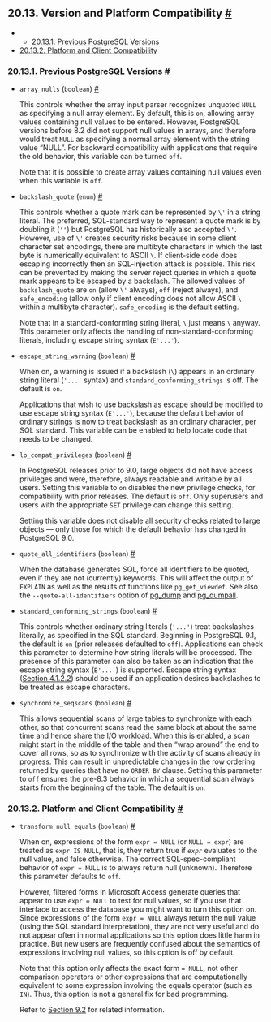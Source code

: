 ## 20.13. Version and Platform Compatibility [#](#RUNTIME-CONFIG-COMPATIBLE)

  * *   [20.13.1. Previous PostgreSQL Versions](runtime-config-compatible#RUNTIME-CONFIG-COMPATIBLE-VERSION)
  * [20.13.2. Platform and Client Compatibility](runtime-config-compatible#RUNTIME-CONFIG-COMPATIBLE-CLIENTS)

### 20.13.1. Previous PostgreSQL Versions [#](#RUNTIME-CONFIG-COMPATIBLE-VERSION)

* `array_nulls` (`boolean`) [#](#GUC-ARRAY-NULLS)

    This controls whether the array input parser recognizes unquoted `NULL` as specifying a null array element. By default, this is `on`, allowing array values containing null values to be entered. However, PostgreSQL versions before 8.2 did not support null values in arrays, and therefore would treat `NULL` as specifying a normal array element with the string value “NULL”. For backward compatibility with applications that require the old behavior, this variable can be turned `off`.

    Note that it is possible to create array values containing null values even when this variable is `off`.

* `backslash_quote` (`enum`) [#](#GUC-BACKSLASH-QUOTE)

    This controls whether a quote mark can be represented by `\'` in a string literal. The preferred, SQL-standard way to represent a quote mark is by doubling it (`''`) but PostgreSQL has historically also accepted `\'`. However, use of `\'` creates security risks because in some client character set encodings, there are multibyte characters in which the last byte is numerically equivalent to ASCII `\`. If client-side code does escaping incorrectly then an SQL-injection attack is possible. This risk can be prevented by making the server reject queries in which a quote mark appears to be escaped by a backslash. The allowed values of `backslash_quote` are `on` (allow `\'` always), `off` (reject always), and `safe_encoding` (allow only if client encoding does not allow ASCII `\` within a multibyte character). `safe_encoding` is the default setting.

    Note that in a standard-conforming string literal, `\` just means `\` anyway. This parameter only affects the handling of non-standard-conforming literals, including escape string syntax (`E'...'`).

* `escape_string_warning` (`boolean`) [#](#GUC-ESCAPE-STRING-WARNING)

    When on, a warning is issued if a backslash (`\`) appears in an ordinary string literal (`'...'` syntax) and `standard_conforming_strings` is off. The default is `on`.

    Applications that wish to use backslash as escape should be modified to use escape string syntax (`E'...'`), because the default behavior of ordinary strings is now to treat backslash as an ordinary character, per SQL standard. This variable can be enabled to help locate code that needs to be changed.

* `lo_compat_privileges` (`boolean`) [#](#GUC-LO-COMPAT-PRIVILEGES)

    In PostgreSQL releases prior to 9.0, large objects did not have access privileges and were, therefore, always readable and writable by all users. Setting this variable to `on` disables the new privilege checks, for compatibility with prior releases. The default is `off`. Only superusers and users with the appropriate `SET` privilege can change this setting.

    Setting this variable does not disable all security checks related to large objects — only those for which the default behavior has changed in PostgreSQL 9.0.

* `quote_all_identifiers` (`boolean`) [#](#GUC-QUOTE-ALL-IDENTIFIERS)

    When the database generates SQL, force all identifiers to be quoted, even if they are not (currently) keywords. This will affect the output of `EXPLAIN` as well as the results of functions like `pg_get_viewdef`. See also the `--quote-all-identifiers` option of [pg\_dump](app-pgdump "pg_dump") and [pg\_dumpall](app-pg-dumpall "pg_dumpall").

* `standard_conforming_strings` (`boolean`) [#](#GUC-STANDARD-CONFORMING-STRINGS)

    This controls whether ordinary string literals (`'...'`) treat backslashes literally, as specified in the SQL standard. Beginning in PostgreSQL 9.1, the default is `on` (prior releases defaulted to `off`). Applications can check this parameter to determine how string literals will be processed. The presence of this parameter can also be taken as an indication that the escape string syntax (`E'...'`) is supported. Escape string syntax ([Section 4.1.2.2](sql-syntax-lexical#SQL-SYNTAX-STRINGS-ESCAPE "4.1.2.2. String Constants with C-Style Escapes")) should be used if an application desires backslashes to be treated as escape characters.

* `synchronize_seqscans` (`boolean`) [#](#GUC-SYNCHRONIZE-SEQSCANS)

    This allows sequential scans of large tables to synchronize with each other, so that concurrent scans read the same block at about the same time and hence share the I/O workload. When this is enabled, a scan might start in the middle of the table and then “wrap around” the end to cover all rows, so as to synchronize with the activity of scans already in progress. This can result in unpredictable changes in the row ordering returned by queries that have no `ORDER BY` clause. Setting this parameter to `off` ensures the pre-8.3 behavior in which a sequential scan always starts from the beginning of the table. The default is `on`.

### 20.13.2. Platform and Client Compatibility [#](#RUNTIME-CONFIG-COMPATIBLE-CLIENTS)

* `transform_null_equals` (`boolean`) [#](#GUC-TRANSFORM-NULL-EQUALS)

    When on, expressions of the form `expr = NULL` (or `NULL = expr`) are treated as `expr IS NULL`, that is, they return true if *`expr`* evaluates to the null value, and false otherwise. The correct SQL-spec-compliant behavior of `expr = NULL` is to always return null (unknown). Therefore this parameter defaults to `off`.

    However, filtered forms in Microsoft Access generate queries that appear to use `expr = NULL` to test for null values, so if you use that interface to access the database you might want to turn this option on. Since expressions of the form `expr = NULL` always return the null value (using the SQL standard interpretation), they are not very useful and do not appear often in normal applications so this option does little harm in practice. But new users are frequently confused about the semantics of expressions involving null values, so this option is off by default.

    Note that this option only affects the exact form `= NULL`, not other comparison operators or other expressions that are computationally equivalent to some expression involving the equals operator (such as `IN`). Thus, this option is not a general fix for bad programming.

    Refer to [Section 9.2](functions-comparison "9.2. Comparison Functions and Operators") for related information.